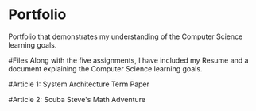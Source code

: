 # Portfolio
Portfolio that demonstrates my understanding of the Computer Science learning goals.

#Files
Along with the five assignments, I have included my Resume and a document explaining the Computer Science learning goals.

#Article 1: System Architecture Term Paper

#Article 2: Scuba Steve's Math Adventure



